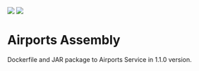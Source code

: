 [![](https://images.microbadger.com/badges/image/lozanomatheus/airports-assembly:1.1.0.svg)](https://microbadger.com/images/lozanomatheus/airports-assembly:1.1.0) [![](https://images.microbadger.com/badges/version/lozanomatheus/airports-assembly:1.1.0.svg)](https://microbadger.com/images/lozanomatheus/airports-assembly:1.1.0)

# Airports Assembly

Dockerfile and JAR package to Airports Service in 1.1.0 version.